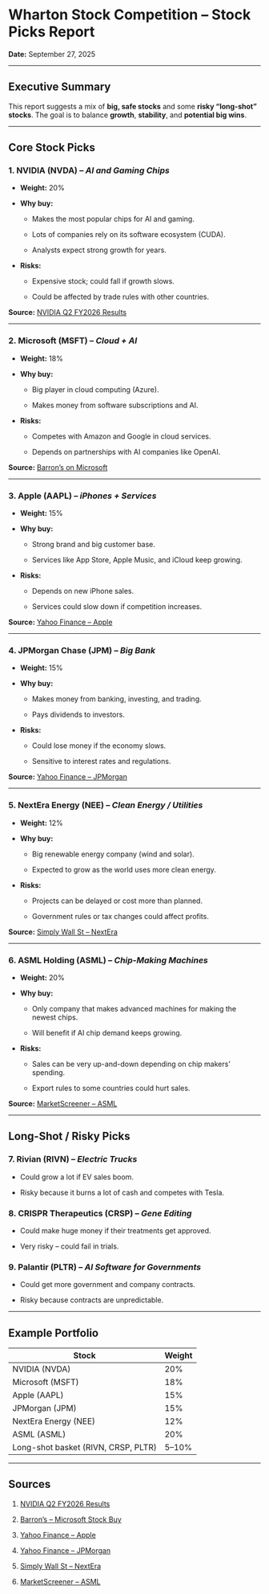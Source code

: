 # Wharton Stock Competition – Stock Picks Report

**Date:** September 27, 2025

---

## Executive Summary

This report suggests a mix of **big, safe stocks** and some **risky “long-shot” stocks**. The goal is to balance **growth**, **stability**, and **potential big wins**.

---

## Core Stock Picks

### 1. **NVIDIA (NVDA)** – _AI and Gaming Chips_

- **Weight:** 20%
    
- **Why buy:**
    
    - Makes the most popular chips for AI and gaming.
        
    - Lots of companies rely on its software ecosystem (CUDA).
        
    - Analysts expect strong growth for years.
        
- **Risks:**
    
    - Expensive stock; could fall if growth slows.
        
    - Could be affected by trade rules with other countries.
        

**Source:** [NVIDIA Q2 FY2026 Results](https://nvidianews.nvidia.com/news/nvidia-announces-financial-results-for-second-quarter-fiscal-2026)

---

### 2. **Microsoft (MSFT)** – _Cloud + AI_

- **Weight:** 18%
    
- **Why buy:**
    
    - Big player in cloud computing (Azure).
        
    - Makes money from software subscriptions and AI.
        
- **Risks:**
    
    - Competes with Amazon and Google in cloud services.
        
    - Depends on partnerships with AI companies like OpenAI.
        

**Source:** [Barron’s on Microsoft](https://www.barrons.com/articles/microsoft-stock-buy-openai-59dae046)

---

### 3. **Apple (AAPL)** – _iPhones + Services_

- **Weight:** 15%
    
- **Why buy:**
    
    - Strong brand and big customer base.
        
    - Services like App Store, Apple Music, and iCloud keep growing.
        
- **Risks:**
    
    - Depends on new iPhone sales.
        
    - Services could slow down if competition increases.
        

**Source:** [Yahoo Finance – Apple](https://finance.yahoo.com/quote/AAPL/)

---

### 4. **JPMorgan Chase (JPM)** – _Big Bank_

- **Weight:** 15%
    
- **Why buy:**
    
    - Makes money from banking, investing, and trading.
        
    - Pays dividends to investors.
        
- **Risks:**
    
    - Could lose money if the economy slows.
        
    - Sensitive to interest rates and regulations.
        

**Source:** [Yahoo Finance – JPMorgan](https://finance.yahoo.com/quote/JPM/)

---

### 5. **NextEra Energy (NEE)** – _Clean Energy / Utilities_

- **Weight:** 12%
    
- **Why buy:**
    
    - Big renewable energy company (wind and solar).
        
    - Expected to grow as the world uses more clean energy.
        
- **Risks:**
    
    - Projects can be delayed or cost more than planned.
        
    - Government rules or tax changes could affect profits.
        

**Source:** [Simply Wall St – NextEra](https://simplywall.st/stocks/us/utilities/nyse-nee/nextera-energy/news/how-analyst-optimism-and-renewables-expansion-at-nextera-ene)

---

### 6. **ASML Holding (ASML)** – _Chip-Making Machines_

- **Weight:** 20%
    
- **Why buy:**
    
    - Only company that makes advanced machines for making the newest chips.
        
    - Will benefit if AI chip demand keeps growing.
        
- **Risks:**
    
    - Sales can be very up-and-down depending on chip makers’ spending.
        
    - Export rules to some countries could hurt sales.
        

**Source:** [MarketScreener – ASML](https://www.marketscreener.com/quote/stock/ASML-HOLDING-N-V-4758/consensus/)

---

## Long-Shot / Risky Picks

### 7. **Rivian (RIVN)** – _Electric Trucks_

- Could grow a lot if EV sales boom.
    
- Risky because it burns a lot of cash and competes with Tesla.
    

### 8. **CRISPR Therapeutics (CRSP)** – _Gene Editing_

- Could make huge money if their treatments get approved.
    
- Very risky – could fail in trials.
    

### 9. **Palantir (PLTR)** – _AI Software for Governments_

- Could get more government and company contracts.
    
- Risky because contracts are unpredictable.
    

---

## Example Portfolio

|Stock|Weight|
|---|---|
|NVIDIA (NVDA)|20%|
|Microsoft (MSFT)|18%|
|Apple (AAPL)|15%|
|JPMorgan (JPM)|15%|
|NextEra Energy (NEE)|12%|
|ASML (ASML)|20%|
|Long-shot basket (RIVN, CRSP, PLTR)|5–10%|

---

## Sources

1. [NVIDIA Q2 FY2026 Results](https://nvidianews.nvidia.com/news/nvidia-announces-financial-results-for-second-quarter-fiscal-2026)
    
2. [Barron’s – Microsoft Stock Buy](https://www.barrons.com/articles/microsoft-stock-buy-openai-59dae046)
    
3. [Yahoo Finance – Apple](https://finance.yahoo.com/quote/AAPL/)
    
4. [Yahoo Finance – JPMorgan](https://finance.yahoo.com/quote/JPM/)
    
5. [Simply Wall St – NextEra](https://simplywall.st/stocks/us/utilities/nyse-nee/nextera-energy/news/how-analyst-optimism-and-renewables-expansion-at-nextera-ene)
    
6. [MarketScreener – ASML](https://www.marketscreener.com/quote/stock/ASML-HOLDING-N-V-4758/consensus/)